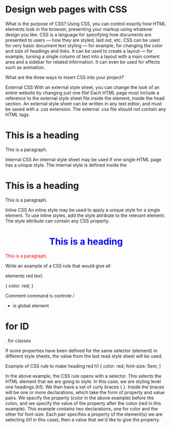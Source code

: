 # Design web pages with CSS

What is the purpose of CSS? Using CSS, you can control exactly how HTML elements look in the browser, presenting your markup using whatever design you like. CSS is a language for specifying how documents are presented to users — how they are styled, laid out, etc. CSS can be used for very basic document text styling — for example, for changing the color and size of headings and links. It can be used to create a layout — for example, turning a single column of text into a layout with a main content area and a sidebar for related information. It can even be used for effects such as animation.

What are the three ways to insert CSS into your project?

External CSS With an external style sheet, you can change the look of an entire website by changing just one file!
Each HTML page must include a reference to the external style sheet file inside the <link> element, inside the head section. An external style sheet can be written in any text editor, and must be saved with a .css extension.
The external .css file should not contain any HTML tags.
<!DOCTYPE html>
<html>
<head>
<link rel="stylesheet" href="mystyle.css">
</head>
<body>

<h1>This is a heading</h1>
<p>This is a paragraph.</p>

</body>
</html>

Internal CSS An internal style sheet may be used if one single HTML page has a unique style.
The internal style is defined inside the <style> element, inside the head section.
<!DOCTYPE html>
<html>
<head>
<style>
body {
  background-color: linen;
}

h1 {
  color: maroon;
  margin-left: 40px;
}
</style>
</head>
<body>

<h1>This is a heading</h1>
<p>This is a paragraph.</p>

</body>
</html>

Inline CSS An inline style may be used to apply a unique style for a single element.
To use inline styles, add the style attribute to the relevant element. The style attribute can contain any CSS property.
<!DOCTYPE html>
<html>
<body>

<h1 style="color:blue;text-align:center;">This is a heading</h1>
<p style="color:red;">This is a paragraph.</p>

</body>
</html>

Write an example of a CSS rule that would give all <p> elements red text.
<p> {
  color: red;
  }



Comment command is controle /

* is global element

# for  ID 

. for classes


If some properties have been defined for the same selector (element) in different style sheets, the value from the last read style sheet will be used. 

Example of CSS rule to make heading red
h1 {
  color: red;
  font-size: 5em;
}

In the above example, the CSS rule opens with a selector. This selects the HTML element that we are going to style. In this case, we are styling level one headings (h1).
We then have a set of curly braces { }.
Inside the braces will be one or more declarations, which take the form of property and value pairs. We specify the property (color in the above example) before the colon, and we specify the value of the property after the colon (red in this example).
This example contains two declarations, one for color and the other for font-size. Each pair specifies a property of the element(s) we are selecting (h1 in this case), then a value that we'd like to give the property.

